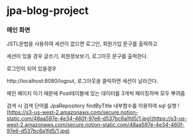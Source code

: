# jpa-blog-project
### 메인 화면

JSTL문법을 사용하여 세션이 없으면 로그인, 회원가입 문구를 출력하고

세션이 있을 경우 글쓰기, 회원정보보기, 로그아웃 문구를 출력한다.

로그인이 되어 있을경우 

http://localhost:8080/logout, 로그아웃을 클릭하면 세션이 날라간다.

메인 페이지 이기 때문에 Post테이블에 있는 데이터를 3개씩 페이징하며 모두 뿌려줌

검색 시 검색 단어를 JpaRepository findByTitle 내부함수를 이용하여 sql 실행
![https://s3-us-west-2.amazonaws.com/secure.notion-static.com/48aa597e-4e34-460f-97e6-d537bc6a1fd5/1.jpg](https://s3-us-west-2.amazonaws.com/secure.notion-static.com/48aa597e-4e34-460f-97e6-d537bc6a1fd5/1.jpg)
